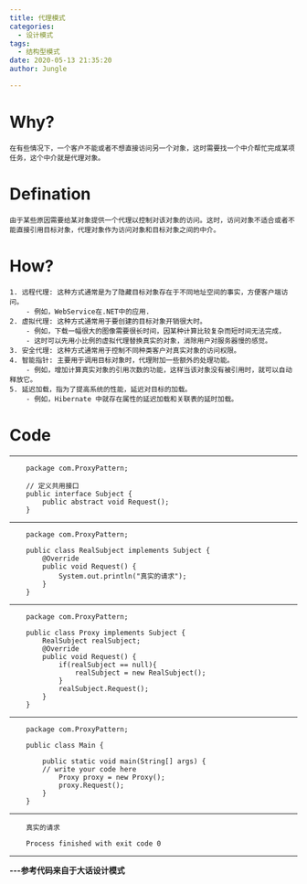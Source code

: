 ```yaml
---
title: 代理模式
categories:
  - 设计模式
tags:
  - 结构型模式
date: 2020-05-13 21:35:20
author: Jungle

---
```

# Why? #

	在有些情况下，一个客户不能或者不想直接访问另一个对象，这时需要找一个中介帮忙完成某项任务，这个中介就是代理对象。

# Defination #

	由于某些原因需要给某对象提供一个代理以控制对该对象的访问。这时，访问对象不适合或者不能直接引用目标对象，代理对象作为访问对象和目标对象之间的中介。

# How? #
	
	1. 远程代理: 这种方式通常是为了隐藏目标对象存在于不同地址空间的事实，方便客户端访问。
		- 例如，WebService在.NET中的应用.
	2. 虚拟代理: 这种方式通常用于要创建的目标对象开销很大时。
		- 例如，下载一幅很大的图像需要很长时间，因某种计算比较复杂而短时间无法完成，
		- 这时可以先用小比例的虚拟代理替换真实的对象，消除用户对服务器慢的感觉。
	3. 安全代理: 这种方式通常用于控制不同种类客户对真实对象的访问权限。
	4. 智能指针: 主要用于调用目标对象时，代理附加一些额外的处理功能。
		- 例如，增加计算真实对象的引用次数的功能，这样当该对象没有被引用时，就可以自动释放它。
	5. 延迟加载，指为了提高系统的性能，延迟对目标的加载。
		- 例如，Hibernate 中就存在属性的延迟加载和关联表的延时加载。

# Code #

----------
		package com.ProxyPattern;
		
		// 定义共用接口
		public interface Subject {
		    public abstract void Request();
		}

----------
		package com.ProxyPattern;
		
		public class RealSubject implements Subject {
		    @Override
		    public void Request() {
		        System.out.println("真实的请求");
		    }
		}

----------
		package com.ProxyPattern;
		
		public class Proxy implements Subject {
		    RealSubject realSubject;
		    @Override
		    public void Request() {
		        if(realSubject == null){
		            realSubject = new RealSubject();
		        }
		        realSubject.Request();
		    }
		}

----------
		package com.ProxyPattern;
		
		public class Main {
		
		    public static void main(String[] args) {
			// write your code here
		        Proxy proxy = new Proxy();
		        proxy.Request();
		    }
		}

----------
		真实的请求
		
		Process finished with exit code 0

----------
**---参考代码来自于大话设计模式**




